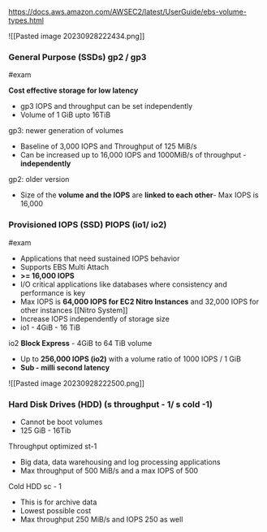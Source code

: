 https://docs.aws.amazon.com/AWSEC2/latest/UserGuide/ebs-volume-types.html

![[Pasted image 20230928222434.png]]
### General Purpose (SSDs) gp2 / gp3
#exam 

**Cost effective storage for low latency**
- gp3 IOPS and throughput can be set independently
- Volume of 1 GiB upto 16TiB 

gp3: newer generation of volumes
- Baseline of 3,000 IOPS and Throughput of 125 MiB/s
- Can be increased up to 16,000 IOPS and 1000MiB/s of throughput - **independently**

gp2: older version
- Size of the **volume and the IOPS** are **linked to each other**- Max IOPS is 16,000 

### Provisioned IOPS (SSD) PIOPS (io1/ io2)
#exam 

- Applications that need sustained IOPS behavior
- Supports EBS Multi Attach
- **>= 16,000 IOPS**
- I/O critical applications like databases where consistency and performance is key
- Max IOPS is **64,000 IOPS for EC2 Nitro Instances** and 32,000 IOPS for other instances [[Nitro System]]
- Increase IOPS independently of storage size
- io1 - 4GiB - 16 TiB

io2 **Block Express** - 4GiB to 64 TiB volume
- Up to **256,000 IOPS (io2)** with a volume ratio of 1000 IOPS / 1 GiB
- **Sub - milli second latency**


![[Pasted image 20230928222500.png]]
### Hard Disk Drives (HDD) (s throughput - 1/ s cold -1)
- Cannot be boot volumes
- 125 GiB - 16Tib

Throughput optimized st-1
- Big data, data warehousing and log processing applications 
- Max throughput of 500 MiB/s and a max IOPS of 500

Cold HDD sc - 1
- This is for archive data
- Lowest possible cost
- Max throughput 250 MiB/s and IOPS 250 as well

